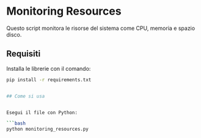 # Monitoring Resources

Questo script monitora le risorse del sistema come CPU, memoria e spazio disco.


## Requisiti 

Installa le librerie con il comando:

```bash
pip install -r requirements.txt


## Come si usa


Esegui il file con Python:

```bash
python monitoring_resources.py
